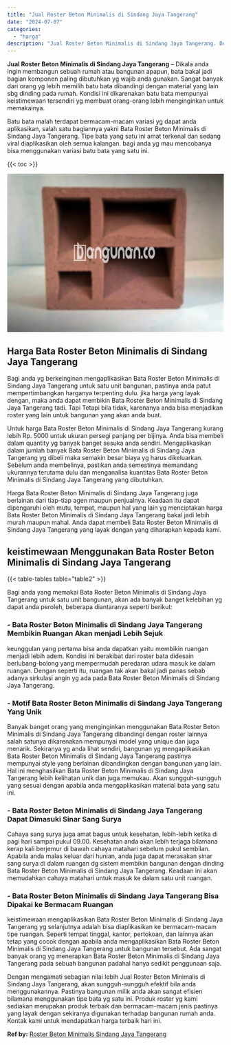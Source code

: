 ```yaml
---
title: "Jual Roster Beton Minimalis di Sindang Jaya Tangerang"
date: "2024-07-07"
categories: 
  - "harga"
description: "Jual Roster Beton Minimalis di Sindang Jaya Tangerang. Dengan mengamati sebagian nilai lebih Jual Roster Beton Minimalis di Sindang Jaya Tangerang, akan sung..."
---
```


**Jual Roster Beton Minimalis di Sindang Jaya Tangerang** – Dikala anda ingin membangun sebuah rumah atau bangunan apapun, bata bakal jadi bagian komponen paling dibutuhkan yg wajib anda gunakan. Sangat banyak dari orang yg lebih memilih batu bata dibandingi dengan material yang lain sbg dinding pada rumah. Kondisi ini dikarenakan batu bata mempunyai keistimewaan tersendiri yg membuat orang-orang lebih menginginkan untuk memakainya.

Batu bata malah terdapat bermacam-macam variasi yg dapat anda aplikasikan, salah satu bagiannya yakni Bata Roster Beton Minimalis di Sindang Jaya Tangerang. Tipe bata yang satu ini amat terkenal dan sedang viral diaplikasikan oleh semua kalangan. bagi anda yg mau mencobanya bisa menggunakan variasi batu bata yang satu ini.

{{< toc >}}

![Jual Roster Beton Minimalis di Sindang Jaya Tangerang](/images/bata-roster-minimalis-11.png)

## Harga Bata Roster Beton Minimalis di Sindang Jaya Tangerang

Bagi anda yg berkeinginan mengaplikasikan Bata Roster Beton Minimalis di Sindang Jaya Tangerang untuk satu unit bangunan, pastinya anda patut mempertimbangkan harganya terpenting dulu. jika harga yang layak dengan, maka anda dapat membikin Bata Roster Beton Minimalis di Sindang Jaya Tangerang tadi. Tapi Tetapi bila tidak, karenanya anda bisa menjadikan roster yang lain untuk bangunan yang akan anda buat.

Untuk harga Bata Roster Beton Minimalis di Sindang Jaya Tangerang kurang lebih Rp. 5000 untuk ukuran persegi panjang per bijinya. Anda bisa membeli dalam quantity yg banyak banget sesuka anda sendiri. Mengaplikasikan dalam jumlah banyak Bata Roster Beton Minimalis di Sindang Jaya Tangerang yg dibeli maka semakin besar biaya yg harus dikeluarkan. Sebelum anda membelinya, pastikan anda semestinya memandang ukurannya terutama dulu dan menganalisa kuantitas Bata Roster Beton Minimalis di Sindang Jaya Tangerang yang dibutuhkan.

Harga Bata Roster Beton Minimalis di Sindang Jaya Tangerang juga berlainan dari tiap-tiap agen maupun penjualnya. Keadaan itu dapat dipengaruhi oleh mutu, tempat, maupun hal yang lain yg menciptakan harga Bata Roster Beton Minimalis di Sindang Jaya Tangerang bakal jadi lebih murah maupun mahal. Anda dapat membeli Bata Roster Beton Minimalis di Sindang Jaya Tangerang yang layak dengan yang diharapkan kepada kami.

## keistimewaan Menggunakan Bata Roster Beton Minimalis di Sindang Jaya Tangerang

{{< table-tables table="table2" >}}

Bagi anda yang memakai Bata Roster Beton Minimalis di Sindang Jaya Tangerang untuk satu unit bangunan, akan ada banyak banget kelebihan yg dapat anda peroleh, beberapa diantaranya seperti berikut:

### \- Bata Roster Beton Minimalis di Sindang Jaya Tangerang Membikin Ruangan Akan menjadi Lebih Sejuk

keunggulan yang pertama bisa anda dapatkan yaitu membikin ruangan menjadi lebih adem. Kondisi ini berakibat dari roster bata didesain berlubang-bolong yang mempermudah peredaran udara masuk ke dalam ruangan. Dengan seperti itu, ruangan tak akan bakal jadi panas sebab adanya sirkulasi angin yg ada pada Bata Roster Beton Minimalis di Sindang Jaya Tangerang.

### \- Motif Bata Roster Beton Minimalis di Sindang Jaya Tangerang Yang Unik

Banyak banget orang yang menginginkan menggunakan Bata Roster Beton Minimalis di Sindang Jaya Tangerang dibandingi dengan roster lainnya salah satunya dikarenakan mempunyai model yang unique dan juga menarik. Sekiranya yg anda lihat sendiri, bangunan yg mengaplikasikan Bata Roster Beton Minimalis di Sindang Jaya Tangerang pastinya mempunyai style yang berlainan dibandingkan dengan bangunan yang lain. Hal ini menghasilkan Bata Roster Beton Minimalis di Sindang Jaya Tangerang lebih kelihatan unik dan juga memukau. Akan sungguh-sungguh yang sesuai dengan apabila anda mengaplikasikan material bata yang satu ini.

### \- Bata Roster Beton Minimalis di Sindang Jaya Tangerang Dapat Dimasuki Sinar Sang Surya

Cahaya sang surya juga amat bagus untuk kesehatan, lebih-lebih ketika di pagi hari sampai pukul 09.00. Kesehatan anda akan lebih terjaga bilamana kerap kali berjemur di bawah cahaya matahari sebelum pukul sembilan. Apabila anda malas keluar dari hunian, anda juga dapat merasakan sinar sang surya di dalam ruangan dg sistem membikin bangunan dengan dinding Bata Roster Beton Minimalis di Sindang Jaya Tangerang. Keadaan ini akan memudahkan cahaya matahari untuk masuk ke dalam satu unit ruangan.

### \- Bata Roster Beton Minimalis di Sindang Jaya Tangerang Bisa Dipakai ke Bermacam Ruangan

keistimewaan mengaplikasikan Bata Roster Beton Minimalis di Sindang Jaya Tangerang yg selanjutnya adalah bisa diaplikasikan ke bermacam-macam tipe ruangan. Seperti tempat tinggal, kantor, pertokoan, dan lainnya akan tetap yang cocok dengan apabila anda mengaplikasikan Bata Roster Beton Minimalis di Sindang Jaya Tangerang untuk bangunan tersebut. Ada sangat banyak orang yg menerapkan Bata Roster Beton Minimalis di Sindang Jaya Tangerang pada sebuah bangunan padahal hanya sedikit penggunaan saja.

Dengan mengamati sebagian nilai lebih Jual Roster Beton Minimalis di Sindang Jaya Tangerang, akan sungguh-sungguh efektif bila anda menggunakannya. Pastinya bangunan milik anda akan sangat efisien bilamana menggunakan tipe bata yg satu ini. Produk roster yg kami sediakan merupakan produk terbaik dan bermacam-macam jenis pastinya yang layak dengan sekiranya digunakan terhadap bangunan rumah anda. Kontak kami untuk mendapatkan harga terbaik hari ini.

**Ref by:** [Roster Beton Minimalis Sindang Jaya Tangerang](https://id.wikipedia.org/wiki/Roster)

